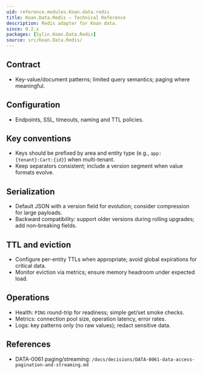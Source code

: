 ```yaml
---
uid: reference.modules.Koan.data.redis
title: Koan.Data.Redis — Technical Reference
description: Redis adapter for Koan data.
since: 0.2.x
packages: [Sylin.Koan.Data.Redis]
source: src/Koan.Data.Redis/
---
```


## Contract
- Key-value/document patterns; limited query semantics; paging where meaningful.

## Configuration
- Endpoints, SSL, timeouts, naming and TTL policies.

## Key conventions
- Keys should be prefixed by area and entity type (e.g., `app:{tenant}:Cart:{id}`) when multi-tenant.
- Keep separators consistent; include a version segment when value formats evolve.

## Serialization
- Default JSON with a version field for evolution; consider compression for large payloads.
- Backward compatibility: support older versions during rolling upgrades; add non-breaking fields.

## TTL and eviction
- Configure per-entity TTLs when appropriate; avoid global expirations for critical data.
- Monitor eviction via metrics; ensure memory headroom under expected load.

## Operations
- Health: `PING` round-trip for readiness; simple get/set smoke checks.
- Metrics: connection pool size, operation latency, error rates.
- Logs: key patterns only (no raw values); redact sensitive data.

## References
- DATA-0061 paging/streaming: `/docs/decisions/DATA-0061-data-access-pagination-and-streaming.md`
